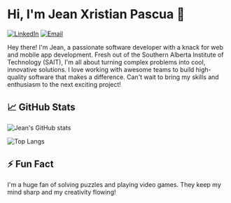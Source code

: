 # Hi, I'm Jean Xristian Pascua 👋

[![LinkedIn](https://img.shields.io/badge/LinkedIn-Jean%20Xristian%20Pascua-blue)](https://www.linkedin.com/in/jeanxristianpascua)
[![Email](https://img.shields.io/badge/Email-jex.pascua%40yahoo.com-yellow)](mailto:jex.pascua@yahoo.com)

Hey there! I'm Jean, a passionate software developer with a knack for web and mobile app development. Fresh out of the Southern Alberta Institute of Technology (SAIT), I'm all about turning complex problems into cool, innovative solutions. I love working with awesome teams to build high-quality software that makes a difference. Can't wait to bring my skills and enthusiasm to the next exciting project!

## 📈 GitHub Stats

![Jean's GitHub stats](https://github-readme-stats.vercel.app/api?username=JeanXristianPascua&show_icons=true&theme=radical)

![Top Langs](https://github-readme-stats.vercel.app/api/top-langs/?username=JeanXristianPascua&layout=compact&theme=radical)

## ⚡ Fun Fact

I'm a huge fan of solving puzzles and playing video games. They keep my mind sharp and my creativity flowing!

